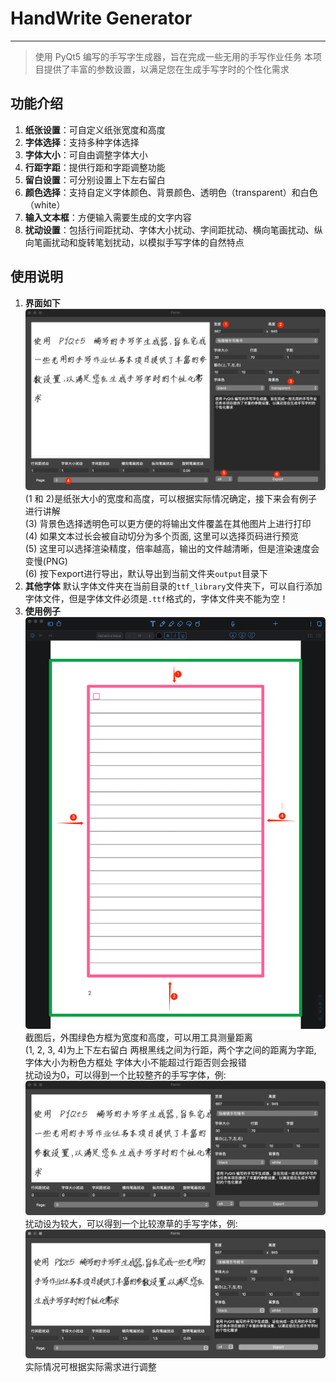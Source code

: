 # **HandWrite Generator**

---
> 使用 PyQt5 编写的手写字生成器，旨在完成一些无用的手写作业任务
>本项目提供了丰富的参数设置，以满足您在生成手写字时的个性化需求
>

## **功能介绍**

1. **纸张设置**：可自定义纸张宽度和高度
2. **字体选择**：支持多种字体选择
3. **字体大小**：可自由调整字体大小
4. **行距字距**：提供行距和字距调整功能
5. **留白设置**：可分别设置上下左右留白
6. **颜色选择**：支持自定义字体颜色、背景颜色、透明色（transparent）和白色（white）
7. **输入文本框**：方便输入需要生成的文字内容
8. **扰动设置**：包括行间距扰动、字体大小扰动、字间距扰动、横向笔画扰动、纵向笔画扰动和旋转笔划扰动，以模拟手写字体的自然特点

## **使用说明**
1. **界面如下**
![main_window.png](docs%2Fmain_window.png)
   (1 和 2)是纸张大小的宽度和高度，可以根据实际情况确定，接下来会有例子进行讲解  
   (3) 背景色选择透明色可以更方便的将输出文件覆盖在其他图片上进行打印  
   (4) 如果文本过长会被自动切分为多个页面, 这里可以选择页码进行预览  
   (5) 这里可以选择渲染精度，倍率越高，输出的文件越清晰，但是渲染速度会变慢(PNG)  
   (6) 按下export进行导出，默认导出到当前文件夹`output`目录下
2. **其他字体**
   默认字体文件夹在当前目录的`ttf_library`文件夹下，可以自行添加字体文件，但是字体文件必须是`.ttf`格式的，字体文件夹不能为空！
3. **使用例子**
![example_page.png](docs%2Fexample_page.png)  
   截图后，外围绿色方框为宽度和高度，可以用工具测量距离  
   (1, 2, 3, 4)为上下左右留白
   两根黑线之间为行距，两个字之间的距离为字距, 字体大小为粉色方框处
   字体大小不能超过行距否则会报错  
   扰动设为0，可以得到一个比较整齐的手写字体，例:
![example_parm_0.png](docs%2Fexample_parm_0.png)
   扰动设为较大，可以得到一个比较潦草的手写字体，例:
![example_parm_1.png](docs%2Fexample_parm_1.png)  
实际情况可根据实际需求进行调整
    
   